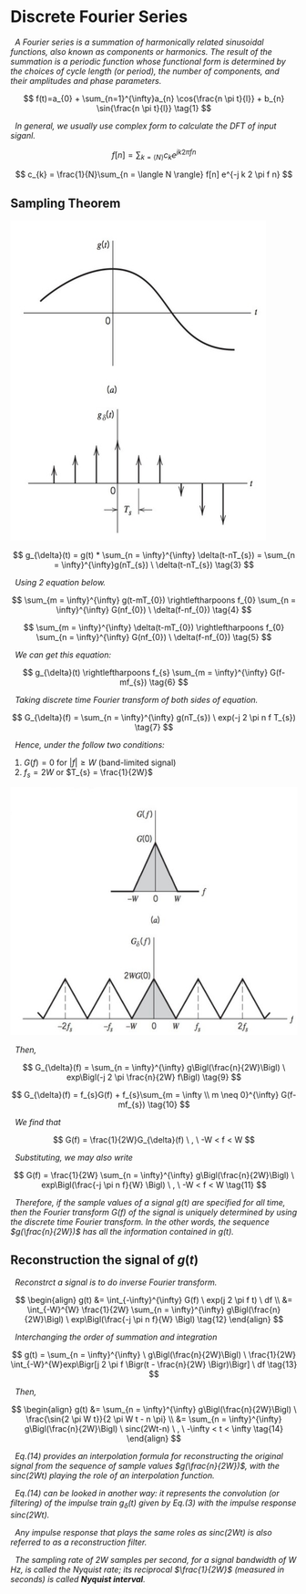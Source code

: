 # Discrete Fourier Series
*&nbsp; A Fourier series is a summation of harmonically related sinusoidal functions, also known as components or harmonics. The result of the summation is a periodic function whose functional form is determined by the choices of cycle length (or period), the number of components, and their amplitudes and phase parameters.*

$$
f(t)=a_{0} + \sum_{n=1}^{\infty}a_{n} \cos{\frac{n \pi t}{l}} + b_{n} \sin{\frac{n \pi t}{l}} \tag{1}
$$

*&nbsp; In general, we usually use complex form to calculate the DFT of input siganl.*

$$
f[n] = \sum_{k= \langle N \rangle} c_{k} e^{j k 2 \pi f n} \tag{2}
$$

$$
c_{k} = \frac{1}{N}\sum_{n = \langle N \rangle} f[n] e^{-j k 2 \pi f n}
$$



## Sampling Theorem

![sampling](https://github.com/Json-93/final_project/blob/main/img/sampling.jpg)

$$
g_{\delta}(t) = g(t) * \sum_{n = \infty}^{\infty} \delta(t-nT_{s}) = \sum_{n = \infty}^{\infty}g(nT_{s}) \ \delta(t-nT_{s}) \tag{3}
$$

*&nbsp; Using 2 equation below.*

$$
\sum_{m = \infty}^{\infty} g(t-mT_{0}) \rightleftharpoons f_{0} \sum_{n = \infty}^{\infty} G(nf_{0}) \ \delta(f-nf_{0}) \tag{4}
$$

$$
\sum_{m = \infty}^{\infty} \delta(t-mT_{0}) \rightleftharpoons f_{0} \sum_{n = \infty}^{\infty} G(nf_{0}) \ \delta(f-nf_{0}) \tag{5}
$$


*&nbsp; We can get this equation:*

$$
g_{\delta}(t) \rightleftharpoons f_{s} \sum_{m = \infty}^{\infty} G(f-mf_{s}) \tag{6}
$$

*&nbsp; Taking discrete time Fourier transform of both sides of equation.*

$$
G_{\delta}(f) = \sum_{n = \infty}^{\infty} g(nT_{s}) \ exp(-j 2 \pi n f T_{s}) \tag{7}
$$

*&nbsp; Hence, under the follow two conditions:*

1. $G(f) = 0$ for $|f| \geq W$ (band-limited signal)
2. $f_{s} = 2W$ or $T_{s} = \frac{1}{2W}$

![sampling_f](https://github.com/Json-93/final_project/blob/main/img/sampling_f.jpg)

*&nbsp; Then,*

$$
G_{\delta}(f) = \sum_{n = \infty}^{\infty} g\Bigl(\frac{n}{2W}\Bigl) \ exp\Bigl(-j 2 \pi \frac{n}{2W} f\Bigl) \tag{9}
$$

$$
G_{\delta}(f) = f_{s}G(f) + f_{s}\sum_{m = \infty \\ m \neq 0}^{\infty} G(f-mf_{s}) \tag{10}
$$

*&nbsp; We find that*

$$
G(f) = \frac{1}{2W}G_{\delta}(f) \ , \ -W < f < W
$$

*&nbsp; Substituting, we may also write*

$$
G(f) = \frac{1}{2W} \sum_{n = \infty}^{\infty} g\Bigl(\frac{n}{2W}\Bigl) \ exp\Bigl(\frac{-j \pi n f}{W} \Bigl) \ , \ -W < f < W \tag{11}
$$


*&nbsp; Therefore, if the sample values of a signal g(t) are specified for all time, then the Fourier transform $G(f)$ of the signal is uniquely determined by using the discrete time Fourier transform. In the other words, the sequence $g(\frac{n}{2W})$ has all the information contained in $g(t)$.*

## Reconstruction the signal of $g(t)$

*&nbsp; Reconstrct a signal is to do inverse Fourier transform.*

$$
\begin{align}
g(t) &= \int_{-\infty}^{\infty} G(f) \ exp(j 2 \pi f t) \ df \\
&= \int_{-W}^{W} \frac{1}{2W} \sum_{n = \infty}^{\infty} g\Bigl(\frac{n}{2W}\Bigl) \ exp\Bigl(\frac{-j \pi n f}{W} \Bigl) \tag{12}
\end{align}
$$

*&nbsp; Interchanging the order of summation and integration*

$$
g(t) = \sum_{n = \infty}^{\infty}  \ g\Bigl(\frac{n}{2W}\Bigl) \ \frac{1}{2W} \int_{-W}^{W}exp\Bigr[j 2 \pi f \Bigr(t - \frac{n}{2W} \Bigr)\Bigr] \ df \tag{13}
$$

*&nbsp; Then,*

$$
\begin{align}
    g(t) &= \sum_{n = \infty}^{\infty} g\Bigl(\frac{n}{2W}\Bigl) \ \frac{\sin{2 \pi W t}}{2 \pi W t - n \pi} \\
    &= \sum_{n = \infty}^{\infty} g\Bigl(\frac{n}{2W}\Bigl) \ sinc(2Wt-n) \ , \ -\infty < t < \infty \tag{14}
\end{align}
$$

*&nbsp; Eq.(14) provides an interpolation formula for reconstructing the original signal from the sequence of sample values $g(\frac{n}{2W})$, with the $sinc(2Wt)$ playing the role of an interpolation function.*

*&nbsp; Eq.(14) can be looked in another way: it represents the convolution (or filtering) of the impulse train $g_{\delta}(t)$ given by Eq.(3) with the impulse response $sinc(2Wt)$.*

*&nbsp; Any impulse response that plays the same roles as $sinc(2Wt)$ is also referred to as a reconstruction filter.*

*&nbsp; The sampling rate of $2W$ samples per second, for a signal bandwidth of $W$ Hz, is called the Nyquist rate; its reciprocal $\frac{1}{2W}$ (measured in seconds) is called __Nyquist interval__.*
